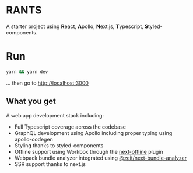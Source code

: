 # RANTS

A starter project using **R**eact, **A**pollo, **N**ext.js, **T**ypescript, **S**tyled-components.

# Run

```sh
yarn && yarn dev
```

… then go to [http://localhost:3000](http://localhost:3000)

## What you get

A web app development stack including:

* Full Typescript coverage across the codebase
* GraphQL development using Apollo including proper typing using apollo-codegen
* Styling thanks to styled-components
* Offline support using Workbox through the [next-offline](https://github.com/hanford/next-offline) plugin
* Webpack bundle analyzer integrated using [@zeit/next-bundle-analyzer](https://github.com/zeit/next-plugins/tree/master/packages/next-bundle-analyzer)
* SSR support thanks to next.js
